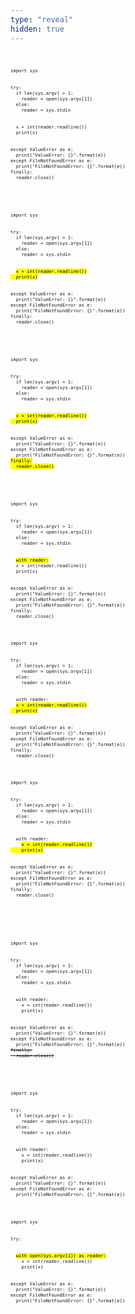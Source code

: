```yaml
---
type: "reveal"
hidden: true
---
```

<br>
<section>
	<pre class="stretch" style="font-size: .61em"><code class="python">import sys
<br>
try:
  if len(sys.argv) > 1:
    reader = open(sys.argv[1])
  else:
    reader = sys.stdin
<br>
  x = int(reader.readline())
  print(x)
<br>
except ValueError as e:
  print("ValueError: {}".format(e))
except FileNotFoundError as e:
  print("FileNotFoundError: {}".format(e))
finally:
  reader.close()
</code></pre>
</section>
<br>
<br>
<section>
	<pre class="stretch" style="font-size: .61em"><code class="python">import sys
<br>
try:
  if len(sys.argv) > 1:
    reader = open(sys.argv[1])
  else:
    reader = sys.stdin
<br>
  <mark>x = int(reader.readline())
  print(x)</mark>
<br>
except ValueError as e:
  print("ValueError: {}".format(e))
except FileNotFoundError as e:
  print("FileNotFoundError: {}".format(e))
finally:
  reader.close()
</code></pre>
</section>
<br>
<br>
<section>
	<pre class="stretch" style="font-size: .61em"><code class="python">import sys
<br>
try:
  if len(sys.argv) > 1:
    reader = open(sys.argv[1])
  else:
    reader = sys.stdin
<br>
  <mark>x = int(reader.readline())
  print(x)</mark>
<br>
except ValueError as e:
  print("ValueError: {}".format(e))
except FileNotFoundError as e:
  print("FileNotFoundError: {}".format(e))
<mark>finally:
  reader.close()</mark>
</code></pre>
</section>
<br>
<br>
<section>
	<pre class="stretch" style="font-size: .61em"><code class="python">import sys
<br>
try:
  if len(sys.argv) > 1:
    reader = open(sys.argv[1])
  else:
    reader = sys.stdin
<br>
  <mark>with reader:</mark>
  x = int(reader.readline())
  print(x)
<br>
except ValueError as e:
  print("ValueError: {}".format(e))
except FileNotFoundError as e:
  print("FileNotFoundError: {}".format(e))
finally:
  reader.close()
</code></pre>
</section>
<br>
<section>
	<pre class="stretch" style="font-size: .61em"><code class="python">import sys
<br>
try:
  if len(sys.argv) > 1:
    reader = open(sys.argv[1])
  else:
    reader = sys.stdin
<br>
  with reader:
  <mark>x = int(reader.readline())
  print(x)</mark>
<br>
except ValueError as e:
  print("ValueError: {}".format(e))
except FileNotFoundError as e:
  print("FileNotFoundError: {}".format(e))
finally:
  reader.close()
</code></pre>
</section>
<br>
<section>
	<pre class="stretch" style="font-size: .61em"><code class="python">import sys
<br>
try:
  if len(sys.argv) > 1:
    reader = open(sys.argv[1])
  else:
    reader = sys.stdin
<br>
  with reader:
    <mark>x = int(reader.readline())
    print(x)</mark>
<br>
except ValueError as e:
  print("ValueError: {}".format(e))
except FileNotFoundError as e:
  print("FileNotFoundError: {}".format(e))
finally:
  reader.close()
</code></pre>
</section>
<br>
<br>
<br>
<section>
	<pre class="stretch" style="font-size: .61em"><code class="python">import sys
<br>
try:
  if len(sys.argv) > 1:
    reader = open(sys.argv[1])
  else:
    reader = sys.stdin
<br>
  with reader:
    x = int(reader.readline())
    print(x)
<br>
except ValueError as e:
  print("ValueError: {}".format(e))
except FileNotFoundError as e:
  print("FileNotFoundError: {}".format(e))
<s>finally:
  reader.close()</s>
</code></pre>
</section>
<br>
<br>
<section>
	<pre class="stretch" style="font-size: .61em"><code class="python">import sys
<br>
try:
  if len(sys.argv) > 1:
    reader = open(sys.argv[1])
  else:
    reader = sys.stdin
<br>
  with reader:
    x = int(reader.readline())
    print(x)
<br>
except ValueError as e:
  print("ValueError: {}".format(e))
except FileNotFoundError as e:
  print("FileNotFoundError: {}".format(e))
</code></pre>
</section>
<br>
<section>
	<pre class="stretch" style="font-size: .61em"><code class="python">import sys
<br>
try:
<br>
  <mark>with open(sys.argv[1]) as reader:</mark>
    x = int(reader.readline())
    print(x)
<br>
except ValueError as e:
  print("ValueError: {}".format(e))
except FileNotFoundError as e:
  print("FileNotFoundError: {}".format(e))
</code></pre>
</section>
<br>